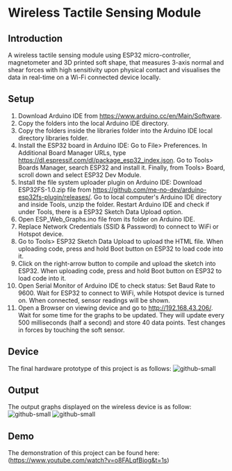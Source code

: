 # Wireless Tactile Sensing Module

## Introduction

A wireless tactile sensing module using ESP32 micro-controller, magnetometer and 3D printed soft shape, that measures 3-axis normal and shear forces with high sensitivity upon physical contact and visualises the data in real-time on a Wi-Fi connected device locally.

## Setup

1. Download Arduino IDE from https://www.arduino.cc/en/Main/Software.
2. Copy the folders into the local Arduino IDE directory.
3. Copy the folders inside the libraries folder into the Arduino IDE local directory libraries folder.
4. Install the ESP32 board in Arduino IDE:
	      Go to File> Preferences.
	      In Additional Board Manager URLs, type https://dl.espressif.com/dl/package_esp32_index.json.
	      Go to Tools> Boards Manager, search ESP32 and install it.
	      Finally, from Tools> Board, scroll down and select ESP32 Dev Module.
5. Install the file system uploader plugin on Arduino IDE:
	      Download ESP32FS-1.0.zip file from https://github.com/me-no-dev/arduino-esp32fs-plugin/releases/.
	      Go to local computer's Arduino IDE directory and inside Tools, unzip the folder.
	      Restart Arduino IDE and check if under Tools, there is a ESP32 Sketch Data Upload option.
5. Open ESP_Web_Graphs.ino file from its folder on Arduino IDE.
6. Replace Network Credentials (SSID & Password) to connect to WiFi or Hotspot device.
7. Go to Tools> ESP32 Sketch Data Upload to upload the HTML file.
	      When uploading code, press and hold Boot button on ESP32 to load code into it.
8. Click on the right-arrow button to compile and upload the sketch into ESP32.
	      When uploading code, press and hold Boot button on ESP32 to load code into it.
9. Open Serial Monitor of Arduino IDE to check status:
	      Set Baud Rate to 9600. 
	      Wait for ESP32 to connect to WiFi, while Hotspot device is turned on. 
	      When connected, sensor readings will be shown.
10. Open a Browser on viewing device and go to http://192.168.43.206/.
 	      Wait for some time for the graphs to be updated.
	      They will update every 500 milliseconds (half a second) and store 40 data points.
 	      Test changes in forces by touching the soft sensor.

## Device

The final hardware prototype of this project is as follows:
![github-small]()

## Output

The output graphs displayed on the wireless device is as follow:
![github-small]()
![github-small]()

## Demo

The demonstration of this project can be found here:
(https://www.youtube.com/watch?v=o8FALqfBiog&t=1s)
